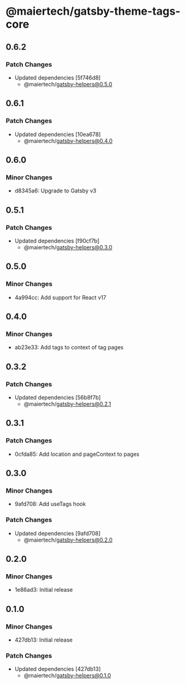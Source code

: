 # @maiertech/gatsby-theme-tags-core

## 0.6.2

### Patch Changes

- Updated dependencies [5f746d8]
  - @maiertech/gatsby-helpers@0.5.0

## 0.6.1

### Patch Changes

- Updated dependencies [10ea678]
  - @maiertech/gatsby-helpers@0.4.0

## 0.6.0

### Minor Changes

- d8345a6: Upgrade to Gatsby v3

## 0.5.1

### Patch Changes

- Updated dependencies [f90cf7b]
  - @maiertech/gatsby-helpers@0.3.0

## 0.5.0

### Minor Changes

- 4a994cc: Add support for React v17

## 0.4.0

### Minor Changes

- ab23e33: Add tags to context of tag pages

## 0.3.2

### Patch Changes

- Updated dependencies [56b8f7b]
  - @maiertech/gatsby-helpers@0.2.1

## 0.3.1

### Patch Changes

- 0cfda85: Add location and pageContext to pages

## 0.3.0

### Minor Changes

- 9afd708: Add useTags hook

### Patch Changes

- Updated dependencies [9afd708]
  - @maiertech/gatsby-helpers@0.2.0

## 0.2.0

### Minor Changes

- 1e86ad3: Initial release

## 0.1.0

### Minor Changes

- 427db13: Initial release

### Patch Changes

- Updated dependencies [427db13]
  - @maiertech/gatsby-helpers@0.1.0
